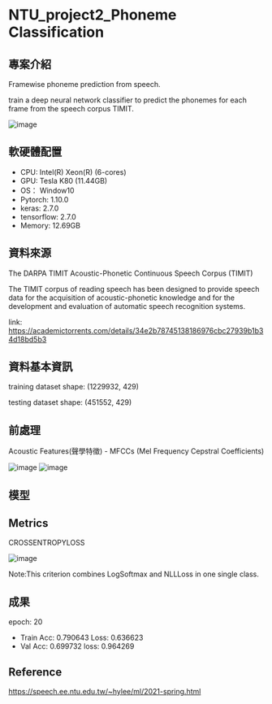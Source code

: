 # NTU_project2_Phoneme Classification

## 專案介紹
Framewise phoneme prediction from speech.

train a deep neural network classifier to predict the phonemes for each frame from the speech corpus TIMIT.

![image](https://user-images.githubusercontent.com/77257138/148779391-04dbe551-cdd2-4991-b02d-44ad73037a3d.png)
## 軟硬體配置
* CPU: Intel(R) Xeon(R) (6-cores)
* GPU: Tesla K80 (11.44GB)
* OS： Window10
* Pytorch: 1.10.0
* keras: 2.7.0
* tensorflow: 2.7.0
* Memory: 12.69GB
## 資料來源
The DARPA TIMIT Acoustic-Phonetic Continuous Speech Corpus (TIMIT)

The TIMIT corpus of reading speech has been designed to provide speech data for the acquisition of acoustic-phonetic knowledge and for the development and evaluation of 
automatic speech recognition systems.

link: https://academictorrents.com/details/34e2b78745138186976cbc27939b1b34d18bd5b3
## 資料基本資訊
training dataset shape: (1229932, 429)  

testing dataset shape: (451552, 429)


## 前處理
Acoustic Features(聲學特徵) - MFCCs (Mel Frequency Cepstral Coefficients)

![image](https://user-images.githubusercontent.com/77257138/148779813-09c935f8-efd3-458b-bfe1-73d5b00c7ee0.png)
![image](https://user-images.githubusercontent.com/77257138/148779831-68fd8f84-2ad0-4ab4-b0b6-d2afae49705d.png)

## 模型

## Metrics
CROSSENTROPYLOSS

![image](https://user-images.githubusercontent.com/77257138/148780873-c5a60568-bc3b-4494-87c3-fe4bd144974a.png)

Note:This criterion combines LogSoftmax and NLLLoss in one single class.
## 成果
epoch: 20
* Train Acc: 0.790643 Loss: 0.636623 
* Val Acc: 0.699732 loss: 0.964269
## Reference
https://speech.ee.ntu.edu.tw/~hylee/ml/2021-spring.html
